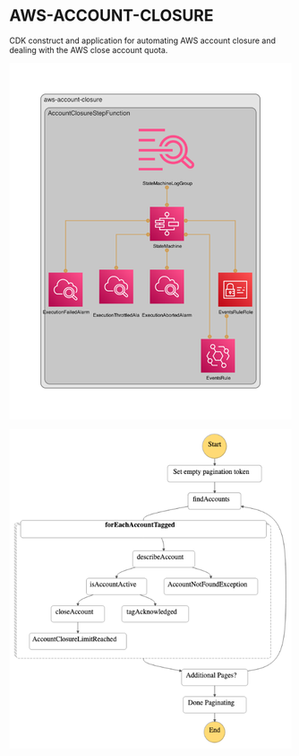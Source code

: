 # AWS-ACCOUNT-CLOSURE

CDK construct and application for automating AWS account closure and dealing with the AWS close account quota.

![Infrastructure Diagram](diagram.png)

![Stepfunctions Graph](stepfunctions_graph.png)
